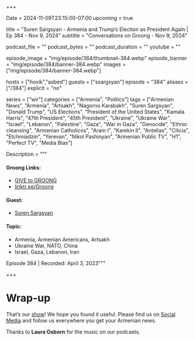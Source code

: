 +++

Date = 2024-11-09T23:15:00-07:00
upcoming = true

title = "Suren Sargsyan - Armenia and Trump’s Election as President Again | Ep 384 - Nov 9, 2024"
subtitle = "Conversations on Groong - Nov 9, 2024"

podcast_file = ""
podcast_bytes = ""
podcast_duration = ""
youtube = ""

episode_image = "img/episode/384/thumbnail-384.webp"
episode_banner = "img/episode/384/banner-384.webp"
images = ["img/episode/384/banner-384.webp"]

hosts = ["hovik","asbed"]
guests = ["ssargsyan"]
episode = "384"
aliases = ["/384"]
explicit = "no"

series = ["wir"]
categories = ["Armenia", "Politics"]
tags = ["Armenian News", "Armenia", "Artsakh", "Nagorno Karabakh", "Suren Sargsyan", "Donald Trump", "US Elections", "President of the United States", "Kamala Harris", "47th President", "45th President", "Ukraine", "Ukraine War", "Israel", "Lebanon", "Palestine", "Gaza", "War in Gaza", "Genocide", "Ethnic cleansing", "Armenian Catholicos", "Aram I", "Karekin II", "Antelias", "Cilicia", "Etchmiadzin", "Yerevan", "Nikol Pashinyan", "Armenian Public TV", "H1", "Perfect TV", "Media Bias"]

Description = """

#### Groong Links:
* [GIVE to GROONG](https://podcasts.groong.org/donate)
* [linktr.ee/Groong](https://linktr.ee/groong)

#### Guest:
* [Suren Sargsyan](/guest/ssargsyan)

#### Topic:
* Armenia, Armenian Americans, Artsakh
* Ukraine War, NATO, China
* Israel, Gaza, Lebanon, Iran


Episode 384 | Recorded: April 3, 2023"""

+++




# Wrap-up

That’s our [show](https://podcasts.groong.org/)! We hope you found it useful. Please find us on [Social Media](https://linktr.ee/groong) and follow us everywhere you get your Armenian news.

Thanks to __Laura Osborn__ for the music on our podcasts.
